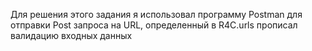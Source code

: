 Для решения этого задания я использовал программу Postman для отправки Post запроса на URL,
определенный в R4C.urls 
прописал валидацию входных данных